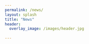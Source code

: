 ```yaml
---
permalink: /news/
layout: splash
title: "News"
header: 
  overlay_image: /images/header.jpg
  
---
```



